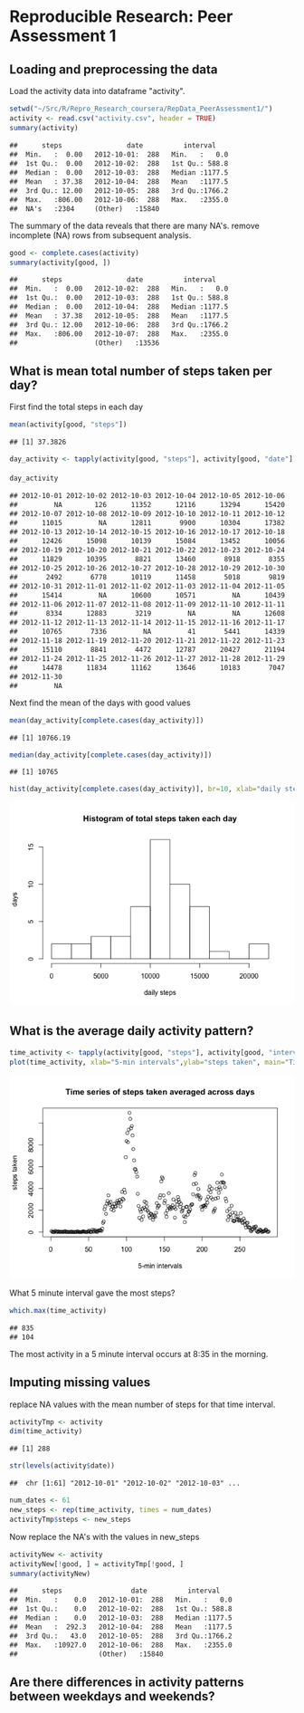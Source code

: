 # Reproducible Research: Peer Assessment 1


## Loading and preprocessing the data
Load the activity data into dataframe "activity".

```r
setwd("~/Src/R/Repro_Research_coursera/RepData_PeerAssessment1/")
activity <- read.csv("activity.csv", header = TRUE)
summary(activity)
```

```
##      steps                date          interval     
##  Min.   :  0.00   2012-10-01:  288   Min.   :   0.0  
##  1st Qu.:  0.00   2012-10-02:  288   1st Qu.: 588.8  
##  Median :  0.00   2012-10-03:  288   Median :1177.5  
##  Mean   : 37.38   2012-10-04:  288   Mean   :1177.5  
##  3rd Qu.: 12.00   2012-10-05:  288   3rd Qu.:1766.2  
##  Max.   :806.00   2012-10-06:  288   Max.   :2355.0  
##  NA's   :2304     (Other)   :15840
```
The summary of the data reveals that there are many NA's.  remove incomplete (NA) rows from subsequent analysis.


```r
good <- complete.cases(activity)
summary(activity[good, ])
```

```
##      steps                date          interval     
##  Min.   :  0.00   2012-10-02:  288   Min.   :   0.0  
##  1st Qu.:  0.00   2012-10-03:  288   1st Qu.: 588.8  
##  Median :  0.00   2012-10-04:  288   Median :1177.5  
##  Mean   : 37.38   2012-10-05:  288   Mean   :1177.5  
##  3rd Qu.: 12.00   2012-10-06:  288   3rd Qu.:1766.2  
##  Max.   :806.00   2012-10-07:  288   Max.   :2355.0  
##                   (Other)   :13536
```


## What is mean total number of steps taken per day?
First find the total steps in each day

```r
mean(activity[good, "steps"])
```

```
## [1] 37.3826
```

```r
day_activity <- tapply(activity[good, "steps"], activity[good, "date"], sum )

day_activity
```

```
## 2012-10-01 2012-10-02 2012-10-03 2012-10-04 2012-10-05 2012-10-06 
##         NA        126      11352      12116      13294      15420 
## 2012-10-07 2012-10-08 2012-10-09 2012-10-10 2012-10-11 2012-10-12 
##      11015         NA      12811       9900      10304      17382 
## 2012-10-13 2012-10-14 2012-10-15 2012-10-16 2012-10-17 2012-10-18 
##      12426      15098      10139      15084      13452      10056 
## 2012-10-19 2012-10-20 2012-10-21 2012-10-22 2012-10-23 2012-10-24 
##      11829      10395       8821      13460       8918       8355 
## 2012-10-25 2012-10-26 2012-10-27 2012-10-28 2012-10-29 2012-10-30 
##       2492       6778      10119      11458       5018       9819 
## 2012-10-31 2012-11-01 2012-11-02 2012-11-03 2012-11-04 2012-11-05 
##      15414         NA      10600      10571         NA      10439 
## 2012-11-06 2012-11-07 2012-11-08 2012-11-09 2012-11-10 2012-11-11 
##       8334      12883       3219         NA         NA      12608 
## 2012-11-12 2012-11-13 2012-11-14 2012-11-15 2012-11-16 2012-11-17 
##      10765       7336         NA         41       5441      14339 
## 2012-11-18 2012-11-19 2012-11-20 2012-11-21 2012-11-22 2012-11-23 
##      15110       8841       4472      12787      20427      21194 
## 2012-11-24 2012-11-25 2012-11-26 2012-11-27 2012-11-28 2012-11-29 
##      14478      11834      11162      13646      10183       7047 
## 2012-11-30 
##         NA
```
Next find the mean of the days with good values


```r
mean(day_activity[complete.cases(day_activity)])
```

```
## [1] 10766.19
```

```r
median(day_activity[complete.cases(day_activity)])
```

```
## [1] 10765
```

```r
hist(day_activity[complete.cases(day_activity)], br=10, xlab="daily steps",ylab="days", main="Histogram of total steps taken each day")
```

![](PA1_complete_files/figure-html/unnamed-chunk-4-1.png) 


## What is the average daily activity pattern?


```r
time_activity <- tapply(activity[good, "steps"], activity[good, "interval"], sum )
plot(time_activity, xlab="5-min intervals",ylab="steps taken", main="Time series of steps taken averaged across days")
```

![](PA1_complete_files/figure-html/unnamed-chunk-5-1.png) 

What 5 minute interval gave the most steps?

```r
which.max(time_activity)
```

```
## 835 
## 104
```
The most activity in a 5 minute interval occurs at 8:35 in the morning.

## Imputing missing values
replace NA values with the mean number of steps for that time interval.

```r
activityTmp <- activity
dim(time_activity)
```

```
## [1] 288
```

```r
str(levels(activity$date))
```

```
##  chr [1:61] "2012-10-01" "2012-10-02" "2012-10-03" ...
```

```r
num_dates <- 61
new_steps <- rep(time_activity, times = num_dates)
activityTmp$steps <- new_steps
```
Now replace the NA's with the values in new_steps

```r
activityNew <- activity
activityNew[!good, ] = activityTmp[!good, ]
summary(activityNew)
```

```
##      steps                 date          interval     
##  Min.   :    0.0   2012-10-01:  288   Min.   :   0.0  
##  1st Qu.:    0.0   2012-10-02:  288   1st Qu.: 588.8  
##  Median :    0.0   2012-10-03:  288   Median :1177.5  
##  Mean   :  292.3   2012-10-04:  288   Mean   :1177.5  
##  3rd Qu.:   43.0   2012-10-05:  288   3rd Qu.:1766.2  
##  Max.   :10927.0   2012-10-06:  288   Max.   :2355.0  
##                    (Other)   :15840
```



## Are there differences in activity patterns between weekdays and weekends?
